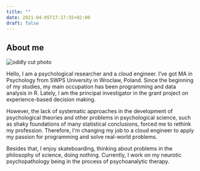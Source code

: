 ```yaml
---
title: ""
date: 2021-04-05T17:17:55+02:00
draft: false
---
```


## About me
![oddly cut photo](/img/face.png)

Hello, I am a psychological researcher and a cloud engineer. I’ve got MA in Psychology from SWPS University in Wroclaw, Poland. Since the beginning of my studies, my main occupation has been programming and data analysis in R. Lately, I am the principal investigator in the grant project on experience-based decision making. 

However, the lack of systematic approaches in the development of psychological theories and other problems in psychological science, such as shaky foundations of many statistical conclusions, forced me to rethink my profession. Therefore, I'm changing my job to a cloud engineer to apply my passion for programming and solve real-world problems. 

Besides that, I enjoy skateboarding, thinking about problems in the philosophy of science, doing nothing. Currently, I work on my neurotic psychopathology being in the process of psychoanalytic therapy. 

